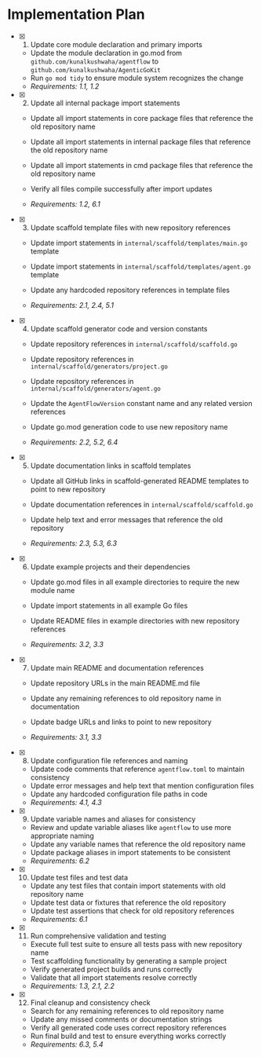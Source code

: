 # Implementation Plan

- [x] 1. Update core module declaration and primary imports


  - Update the module declaration in go.mod from `github.com/kunalkushwaha/agentflow` to `github.com/kunalkushwaha/AgenticGoKit`
  - Run `go mod tidy` to ensure module system recognizes the change
  - _Requirements: 1.1, 1.2_



- [x] 2. Update all internal package import statements

  - Update all import statements in core package files that reference the old repository name
  - Update all import statements in internal package files that reference the old repository name
  - Update all import statements in cmd package files that reference the old repository name
  - Verify all files compile successfully after import updates

  - _Requirements: 1.2, 6.1_




- [x] 3. Update scaffold template files with new repository references

  - Update import statements in `internal/scaffold/templates/main.go` template
  - Update import statements in `internal/scaffold/templates/agent.go` template



  - Update any hardcoded repository references in template files

  - _Requirements: 2.1, 2.4, 5.1_


- [x] 4. Update scaffold generator code and version constants

  - Update repository references in `internal/scaffold/scaffold.go`
  - Update repository references in `internal/scaffold/generators/project.go`



  - Update repository references in `internal/scaffold/generators/agent.go`

  - Update the `AgentFlowVersion` constant name and any related version references
  - Update go.mod generation code to use new repository name




  - _Requirements: 2.2, 5.2, 6.4_


- [x] 5. Update documentation links in scaffold templates

  - Update all GitHub links in scaffold-generated README templates to point to new repository



  - Update documentation references in `internal/scaffold/scaffold.go`
  - Update help text and error messages that reference the old repository



  - _Requirements: 2.3, 5.3, 6.3_



- [x] 6. Update example projects and their dependencies

  - Update go.mod files in all example directories to require the new module name
  - Update import statements in all example Go files
  - Update README files in example directories with new repository references

  - _Requirements: 3.2, 3.3_



- [x] 7. Update main README and documentation references


  - Update repository URLs in the main README.md file
  - Update any remaining references to old repository name in documentation


  - Update badge URLs and links to point to new repository
  - _Requirements: 3.1, 3.3_

- [x] 8. Update configuration file references and naming


  - Update code comments that reference `agentflow.toml` to maintain consistency
  - Update error messages and help text that mention configuration files
  - Update any hardcoded configuration file paths in code
  - _Requirements: 4.1, 4.3_



- [x] 9. Update variable names and aliases for consistency

  - Review and update variable aliases like `agentflow` to use more appropriate naming
  - Update any variable names that reference the old repository name
  - Update package aliases in import statements to be consistent
  - _Requirements: 6.2_

- [x] 10. Update test files and test data

  - Update any test files that contain import statements with old repository name
  - Update test data or fixtures that reference the old repository
  - Update test assertions that check for old repository references
  - _Requirements: 6.1_

- [x] 11. Run comprehensive validation and testing

  - Execute full test suite to ensure all tests pass with new repository name
  - Test scaffolding functionality by generating a sample project
  - Verify generated project builds and runs correctly
  - Validate that all import statements resolve correctly
  - _Requirements: 1.3, 2.1, 2.2_

- [x] 12. Final cleanup and consistency check

  - Search for any remaining references to old repository name
  - Update any missed comments or documentation strings
  - Verify all generated code uses correct repository references
  - Run final build and test to ensure everything works correctly
  - _Requirements: 6.3, 5.4_